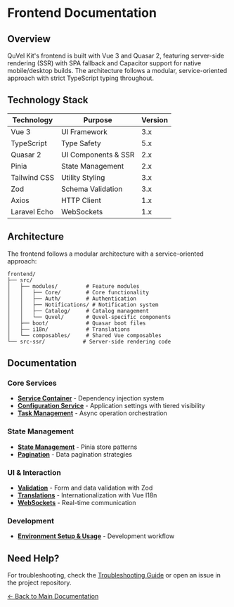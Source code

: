 # Frontend Documentation

## Overview

QuVel Kit's frontend is built with Vue 3 and Quasar 2, featuring server-side rendering (SSR) with SPA fallback and Capacitor support for native mobile/desktop builds. The architecture follows a modular, service-oriented approach with strict TypeScript typing throughout.

## Technology Stack

| Technology | Purpose | Version |
|------------|---------|--------|
| Vue 3 | UI Framework | 3.x |
| TypeScript | Type Safety | 5.x |
| Quasar 2 | UI Components & SSR | 2.x |
| Pinia | State Management | 2.x |
| Tailwind CSS | Utility Styling | 3.x |
| Zod | Schema Validation | 3.x |
| Axios | HTTP Client | 1.x |
| Laravel Echo | WebSockets | 1.x |

## Architecture

The frontend follows a modular architecture with a service-oriented approach:

```text
frontend/
├── src/
│   ├── modules/         # Feature modules
│   │   ├── Core/        # Core functionality
│   │   ├── Auth/        # Authentication
│   │   ├── Notifications/ # Notification system
│   │   ├── Catalog/     # Catalog management
│   │   └── Quvel/       # Quvel-specific components
│   ├── boot/            # Quasar boot files
│   ├── i18n/            # Translations
│   └── composables/     # Shared Vue composables
└── src-ssr/            # Server-side rendering code
```

## Documentation

### Core Services

- **[Service Container](./frontend-service-container.md)** - Dependency injection system
- **[Configuration Service](./frontend-config-service.md)** - Application settings with tiered visibility
- **[Task Management](./frontend-task-management.md)** - Async operation orchestration

### State Management

- **[State Management](./frontend-state-management.md)** - Pinia store patterns
- **[Pagination](./frontend-pagination.md)** - Data pagination strategies

### UI & Interaction

- **[Validation](./frontend-validation.md)** - Form and data validation with Zod
- **[Translations](./frontend-translations.md)** - Internationalization with Vue I18n
- **[WebSockets](./frontend-websockets.md)** - Real-time communication

### Development

- **[Environment Setup & Usage](./frontend-usage.md)** - Development workflow

## Need Help?

For troubleshooting, check the [Troubleshooting Guide](../troubleshooting.md) or open an issue in the project repository.

[← Back to Main Documentation](../README.md)
